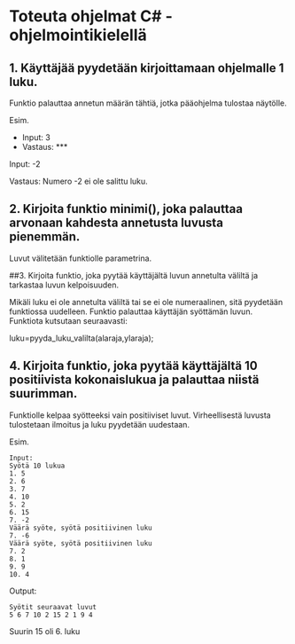 # Toteuta ohjelmat C# -ohjelmointikielellä

## 1. Käyttäjää pyydetään kirjoittamaan ohjelmalle 1 luku.
Funktio palauttaa annetun määrän tähtiä, jotka pääohjelma tulostaa näytölle.


Esim.

 *  Input: 3
 *  Vastaus: ***

Input: -2

Vastaus: Numero -2 ei ole salittu luku.


## 2. Kirjoita funktio minimi(), joka palauttaa arvonaan kahdesta annetusta luvusta pienemmän.

Luvut välitetään funktiolle parametrina.


##3. Kirjoita funktio, joka pyytää käyttäjältä luvun annetulta väliltä ja tarkastaa luvun kelpoisuuden.

Mikäli luku ei ole annetulta väliltä tai se ei ole numeraalinen, sitä pyydetään funktiossa uudelleen.
Funktio palauttaa käyttäjän syöttämän luvun. Funktiota kutsutaan seuraavasti:

luku=pyyda_luku_valilta(alaraja,ylaraja);

## 4. Kirjoita funktio, joka pyytää käyttäjältä 10 positiivista kokonaislukua ja palauttaa niistä suurimman.

 Funktiolle kelpaa syötteeksi vain positiiviset luvut.
Virheellisestä luvusta tulostetaan ilmoitus ja luku pyydetään uudestaan.

Esim.

    Input:
    Syötä 10 lukua
    1. 5
    2. 6
    3. 7
    4. 10
    5. 2
    6. 15
    7. -2
    Väärä syöte, syötä positiivinen luku
    7. -6
    Väärä syöte, syötä positiivinen luku
    7. 2
    8. 1
    9. 9
    10. 4


Output:

    Syötit seuraavat luvut
    5 6 7 10 2 15 2 1 9 4

Suurin 15 oli 6. luku
